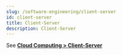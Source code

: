 ```yaml
---
slug: /software-engineering/client-server
id: client-server
title: Client-Server
description: Client-Server
---
```


See **[Cloud Computing > Client-Server](/cloud-computing/client-server)**
